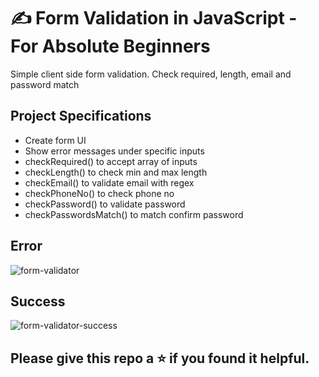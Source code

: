 # ✍️ Form Validation in JavaScript - For Absolute Beginners

Simple client side form validation. Check required, length, email and password match

## Project Specifications

- Create form UI
- Show error messages under specific inputs
- checkRequired() to accept array of inputs
- checkLength() to check min and max length
- checkEmail() to validate email with regex
- checkPhoneNo() to check phone no
- checkPassword() to validate password
- checkPasswordsMatch() to match confirm password

## Error

![form-validator](https://user-images.githubusercontent.com/49324541/192125447-54382dc3-219d-4e4a-b9e5-80749b4d188c.png)

## Success

![form-validator-success](https://user-images.githubusercontent.com/49324541/192125461-6aebec6c-bfa9-4bb1-938f-3377639e2dac.png)


## Please give this repo a ⭐ if you found it helpful.
